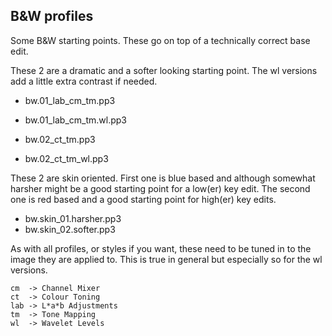 ## B&W profiles

Some B&W starting points. These go on top of a technically correct base edit.

These 2 are a dramatic and a softer looking starting point. The wl versions add a little extra contrast if needed.

* bw.01_lab_cm_tm.pp3
* bw.01_lab_cm_tm.wl.pp3

* bw.02_ct_tm.pp3
* bw.02_ct_tm_wl.pp3

These 2 are skin oriented. First one is blue based and although somewhat harsher might be a good starting point for a low(er) key edit. The second one is red based and a good starting point for high(er) key edits.

* bw.skin_01.harsher.pp3
* bw.skin_02.softer.pp3

As with all profiles, or styles if you want, these need to be tuned in to the image they are applied to. This is true in general but especially so for the wl versions.

```
cm  -> Channel Mixer
ct  -> Colour Toning
lab -> L*a*b Adjustments
tm  -> Tone Mapping
wl  -> Wavelet Levels
```
